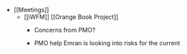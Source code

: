 - [[Meetings]]
	 - [[iWFM]] [[Orange Book Project]]
		 - Concerns from PMO?

		 - PMO help Emran is looking into risks for the current 
